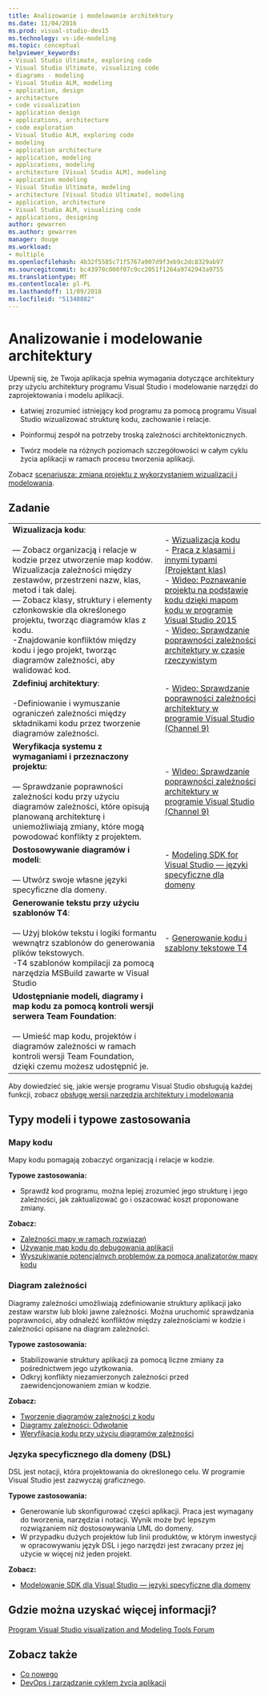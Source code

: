 ```yaml
---
title: Analizowanie i modelowanie architektury
ms.date: 11/04/2016
ms.prod: visual-studio-dev15
ms.technology: vs-ide-modeling
ms.topic: conceptual
helpviewer_keywords:
- Visual Studio Ultimate, exploring code
- Visual Studio Ultimate, visualizing code
- diagrams - modeling
- Visual Studio ALM, modeling
- application, design
- architecture
- code visualization
- application design
- applications, architecture
- code exploration
- Visual Studio ALM, exploring code
- modeling
- application architecture
- application, modeling
- applications, modeling
- architecture [Visual Studio ALM], modeling
- application modeling
- Visual Studio Ultimate, modeling
- architecture [Visual Studio Ultimate], modeling
- application, architecture
- Visual Studio ALM, visualizing code
- applications, designing
author: gewarren
ms.author: gewarren
manager: douge
ms.workload:
- multiple
ms.openlocfilehash: 4b32f5585c71f5767a907d9f3eb9c2dc8329ab97
ms.sourcegitcommit: bc43970c000f07c9cc2051f1264a9742943a9755
ms.translationtype: MT
ms.contentlocale: pl-PL
ms.lasthandoff: 11/09/2018
ms.locfileid: "51348882"
---
```

# <a name="analyze-and-model-your-architecture"></a>Analizowanie i modelowanie architektury

Upewnij się, że Twoja aplikacja spełnia wymagania dotyczące architektury przy użyciu architektury programu Visual Studio i modelowanie narzędzi do zaprojektowania i modelu aplikacji.

* Łatwiej zrozumieć istniejący kod programu za pomocą programu Visual Studio wizualizować strukturę kodu, zachowanie i relacje.

* Poinformuj zespół na potrzeby troską zależności architektonicznych.

* Twórz modele na różnych poziomach szczegółowości w całym cyklu życia aplikacji w ramach procesu tworzenia aplikacji.

Zobacz [scenariusza: zmiana projektu z wykorzystaniem wizualizacji i modelowania](../modeling/scenario-change-your-design-using-visualization-and-modeling.md).

## <a name="to"></a>Zadanie

|||
|-|-|
|**Wizualizacja kodu**:<br /><br /> — Zobacz organizacją i relacje w kodzie przez utworzenie map kodów. Wizualizacja zależności między zestawów, przestrzeni nazw, klas, metod i tak dalej.<br />— Zobacz klasy, struktury i elementy członkowskie dla określonego projektu, tworząc diagramów klas z kodu.<br />-Znajdowanie konfliktów między kodu i jego projekt, tworząc diagramów zależności, aby walidować kod.|-   [Wizualizacja kodu](../modeling/visualize-code.md)<br />-   [Praca z klasami i innymi typami (Projektant klas)](../ide/working-with-classes-and-other-types-class-designer.md)<br />-   [Wideo: Poznawanie projektu na podstawie kodu dzięki mapom kodu w programie Visual Studio 2015](https://channel9.msdn.com/Events/Visual-Studio/Connect-event-2015/502)<br />-   [Wideo: Sprawdzanie poprawności zależności architektury w czasie rzeczywistym](https://sec.ch9.ms/sessions/69613110-c334-4f25-bb36-08e5a93456b5/170ValidateArchitectureDependenciesWithVisualStudio.mp4)|
|**Zdefiniuj architektury**:<br /><br /> -Definiowanie i wymuszanie ograniczeń zależności między składnikami kodu przez tworzenie diagramów zależności.|-   [Wideo: Sprawdzanie poprawności zależności architektury w programie Visual Studio (Channel 9)](https://channel9.msdn.com/Events/Connect/2016/170)|
|**Weryfikacja systemu z wymaganiami i przeznaczony projektu:**<br /><br /> — Sprawdzanie poprawności zależności kodu przy użyciu diagramów zależności, które opisują planowaną architekturę i uniemożliwiają zmiany, które mogą powodować konflikty z projektem.|-   [Wideo: Sprawdzanie poprawności zależności architektury w programie Visual Studio (Channel 9)](https://channel9.msdn.com/Events/Connect/2016/170)|
|**Dostosowywanie diagramów i modeli**:<br /><br /> — Utwórz swoje własne języki specyficzne dla domeny.|-   [Modeling SDK for Visual Studio — języki specyficzne dla domeny](../modeling/modeling-sdk-for-visual-studio-domain-specific-languages.md)|
|**Generowanie tekstu przy użyciu szablonów T4**:<br /><br /> — Użyj bloków tekstu i logiki formantu wewnątrz szablonów do generowania plików tekstowych.<br /> -T4 szablonów kompilacji za pomocą narzędzia MSBuild zawarte w Visual Studio|-   [Generowanie kodu i szablony tekstowe T4](../modeling/code-generation-and-t4-text-templates.md)|
|**Udostępnianie modeli, diagramy i map kodu za pomocą kontroli wersji serwera Team Foundation**:<br /><br /> — Umieść map kodu, projektów i diagramów zależności w ramach kontroli wersji Team Foundation, dzięki czemu możesz udostępnić je.| |

Aby dowiedzieć się, jakie wersje programu Visual Studio obsługują każdej funkcji, zobacz [obsługę wersji narzędzia architektury i modelowania](../modeling/what-s-new-for-design-in-visual-studio.md#VersionSupport)

## <a name="types-of-models-and-typical-uses"></a>Typy modeli i typowe zastosowania

### <a name="code-maps"></a>Mapy kodu
Mapy kodu pomagają zobaczyć organizacją i relacje w kodzie.

**Typowe zastosowania:**

-   Sprawdź kod programu, można lepiej zrozumieć jego strukturę i jego zależności, jak zaktualizować go i oszacować koszt proponowane zmiany.

**Zobacz:**

-   [Zależności mapy w ramach rozwiązań](../modeling/map-dependencies-across-your-solutions.md)
-   [Używanie map kodu do debugowania aplikacji](../modeling/use-code-maps-to-debug-your-applications.md)
-   [Wyszukiwanie potencjalnych problemów za pomocą analizatorów mapy kodu](../modeling/find-potential-problems-using-code-map-analyzers.md)

### <a name="dependency-diagram"></a>Diagram zależności
Diagramy zależności umożliwiają zdefiniowanie struktury aplikacji jako zestaw warstw lub bloki jawne zależności. Można uruchomić sprawdzania poprawności, aby odnaleźć konfliktów między zależnościami w kodzie i zależności opisane na diagram zależności.

**Typowe zastosowania:**

-   Stabilizowanie struktury aplikacji za pomocą liczne zmiany za pośrednictwem jego użytkowania.
-   Odkryj konflikty niezamierzonych zależności przed zaewidencjonowaniem zmian w kodzie.

**Zobacz:**

-   [Tworzenie diagramów zależności z kodu](../modeling/create-layer-diagrams-from-your-code.md)
-   [Diagramy zależności: Odwołanie](../modeling/layer-diagrams-reference.md)
-   [Weryfikacja kodu przy użyciu diagramów zależności](../modeling/validate-code-with-layer-diagrams.md)

### <a name="domain-specific-language-dsl"></a>Języka specyficznego dla domeny (DSL)
DSL jest notacji, która projektowania do określonego celu. W programie Visual Studio jest zazwyczaj graficznego.

**Typowe zastosowania:**

-   Generowanie lub skonfigurować części aplikacji. Praca jest wymagany do tworzenia, narzędzia i notacji. Wynik może być lepszym rozwiązaniem niż dostosowywania UML do domeny.
-   W przypadku dużych projektów lub linii produktów, w którym inwestycji w opracowywaniu język DSL i jego narzędzi jest zwracany przez jej użycie w więcej niż jeden projekt.

**Zobacz:**

-   [Modelowanie SDK dla Visual Studio — języki specyficzne dla domeny](../modeling/modeling-sdk-for-visual-studio-domain-specific-languages.md)

## <a name="where-can-i-get-more-information"></a>Gdzie można uzyskać więcej informacji?

[Program Visual Studio visualization and Modeling Tools Forum](http://go.microsoft.com/fwlink/?LinkId=184720)

## <a name="see-also"></a>Zobacz także

- [Co nowego](../modeling/what-s-new-for-design-in-visual-studio.md)
- [DevOps i zarządzanie cyklem życia aplikacji](/azure/devops/user-guide/devops-alm-overview)

